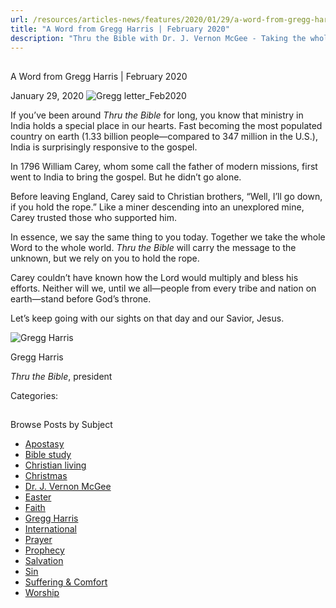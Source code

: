 ```yaml
---
url: /resources/articles-news/features/2020/01/29/a-word-from-gregg-harris-february-2020
title: "A Word from Gregg Harris | February 2020"
description: "Thru the Bible with Dr. J. Vernon McGee - Taking the whole Word to the whole world"
---
```







## 
 A Word from Gregg Harris | February 2020


January 29, 2020
![Gregg letter_Feb2020](https://ttb.org/images/default-source/Features-and-News/gregg-letter_feb2020.jpg?sfvrsn=cafb1e16_0 "Gregg letter_Feb2020")




If you’ve been around *Thru the Bible* for long, you know that ministry in India holds a special place in our hearts. Fast becoming the most populated country on earth (1.33 billion people—compared to 347 million in the U.S.), India is surprisingly responsive to the gospel. 


In 1796 William Carey, whom some call the father of modern missions, first went to India to bring the gospel. But he didn’t go alone. 


Before leaving England, Carey said to Christian brothers, “Well, I’ll go down, if you hold the rope.” Like a miner descending into an unexplored mine, Carey trusted those who supported him.


In essence, we say the same thing to you today. Together we take the whole Word to the whole world. *Thru the Bible* will carry the message to the unknown, but we rely on you to hold the rope. 


Carey couldn’t have known how the Lord would multiply and bless his efforts. Neither will we, until we all—people from every tribe and nation on earth—stand before God’s throne. 


Let’s keep going with our sights on that day and our Savior, Jesus. 



![Gregg Harris ](/images/default-source/default-album/gregg-harris.jpg?sfvrsn=38591e16_0&MaxWidth=200&MaxHeight=&ScaleUp=false&Quality=High&Method=ResizeFitToAreaArguments&Signature=873117089D4E6BFF1E1EF36EBF43907744A0836A "Gregg Harris ")  

Gregg Harris  

*Thru the Bible*, president 



Categories: 









## 
 Browse Posts by Subject


* [Apostasy](/resources/articles-news/-in-tags/tags/Apostasy)
* [Bible study](/resources/articles-news/-in-tags/tags/Bible-study)
* [Christian living](/resources/articles-news/-in-tags/tags/Christian-living)
* [Christmas](/resources/articles-news/-in-tags/tags/Christmas)
* [Dr. J. Vernon McGee](/resources/articles-news/-in-tags/tags/Dr-J-Vernon-McGee)
* [Easter](/resources/articles-news/-in-tags/tags/easter)
* [Faith](/resources/articles-news/-in-tags/tags/Faith)
* [Gregg Harris](/resources/articles-news/-in-tags/tags/Gregg-Harris)
* [International](/resources/articles-news/-in-tags/tags/International)
* [Prayer](/resources/articles-news/-in-tags/tags/prayer)
* [Prophecy](/resources/articles-news/-in-tags/tags/Prophecy)
* [Salvation](/resources/articles-news/-in-tags/tags/Salvation)
* [Sin](/resources/articles-news/-in-tags/tags/sin)
* [Suffering & Comfort](/resources/articles-news/-in-tags/tags/Suffering-Comfort)
* [Worship](/resources/articles-news/-in-tags/tags/worship)






